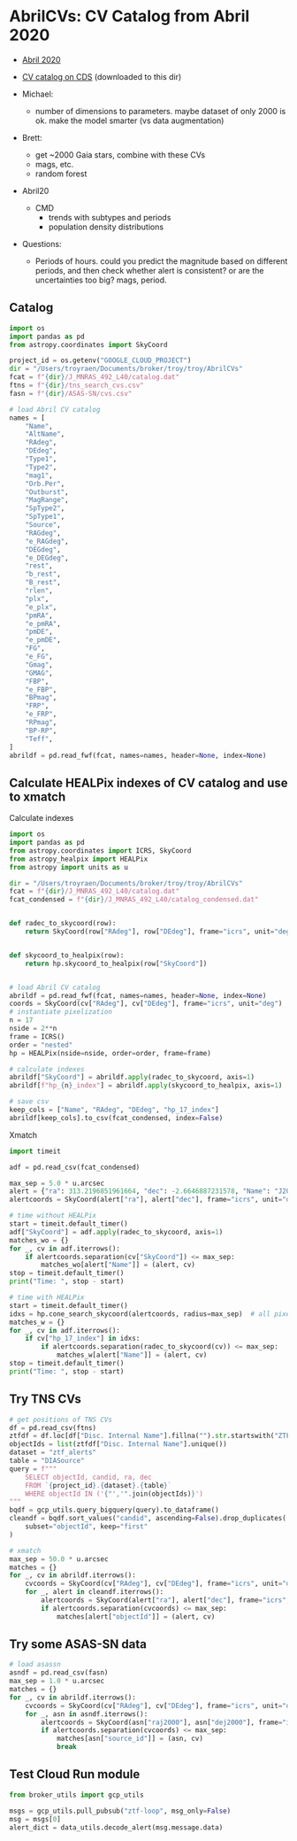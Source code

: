 # AbrilCVs: CV Catalog from Abril 2020

- [Abril 2020](https://ui.adsabs.harvard.edu/abs/2020MNRAS.492L..40A/abstract)

- [CV catalog on CDS](https://cdsarc.cds.unistra.fr/viz-bin/cat?J/MNRAS/492/L40)
  (downloaded to this dir)

- Michael:

  - number of dimensions to parameters. maybe dataset of only 2000 is ok. make the model
    smarter (vs data augmentation)

- Brett:

  - get ~2000 Gaia stars, combine with these CVs
  - mags, etc.
  - random forest

- Abril20

  - CMD
    - trends with subtypes and periods
    - population density distributions

- Questions:

  - Periods of hours. could you predict the magnitude based on different periods, and
    then check whether alert is consistent? or are the uncertainties too big? mags,
    period.

## Catalog

```python
import os
import pandas as pd
from astropy.coordinates import SkyCoord

project_id = os.getenv("GOOGLE_CLOUD_PROJECT")
dir = "/Users/troyraen/Documents/broker/troy/troy/AbrilCVs"
fcat = f"{dir}/J_MNRAS_492_L40/catalog.dat"
ftns = f"{dir}/tns_search_cvs.csv"
fasn = f"{dir}/ASAS-SN/cvs.csv"

# load Abril CV catalog
names = [
    "Name",
    "AltName",
    "RAdeg",
    "DEdeg",
    "Type1",
    "Type2",
    "mag1",
    "Orb.Per",
    "Outburst",
    "MagRange",
    "SpType2",
    "SpType1",
    "Source",
    "RAGdeg",
    "e_RAGdeg",
    "DEGdeg",
    "e_DEGdeg",
    "rest",
    "b_rest",
    "B_rest",
    "rlen",
    "plx",
    "e_plx",
    "pmRA",
    "e_pmRA",
    "pmDE",
    "e_pmDE",
    "FG",
    "e_FG",
    "Gmag",
    "GMAG",
    "FBP",
    "e_FBP",
    "BPmag",
    "FRP",
    "e_FRP",
    "RPmag",
    "BP-RP",
    "Teff",
]
abrildf = pd.read_fwf(fcat, names=names, header=None, index=None)
```

## Calculate HEALPix indexes of CV catalog and use to xmatch

Calculate indexes

```python
import os
import pandas as pd
from astropy.coordinates import ICRS, SkyCoord
from astropy_healpix import HEALPix
from astropy import units as u

dir = "/Users/troyraen/Documents/broker/troy/troy/AbrilCVs"
fcat = f"{dir}/J_MNRAS_492_L40/catalog.dat"
fcat_condensed = f"{dir}/J_MNRAS_492_L40/catalog_condensed.dat"


def radec_to_skycoord(row):
    return SkyCoord(row["RAdeg"], row["DEdeg"], frame="icrs", unit="deg")


def skycoord_to_healpix(row):
    return hp.skycoord_to_healpix(row["SkyCoord"])


# load Abril CV catalog
abrildf = pd.read_fwf(fcat, names=names, header=None, index=None)
coords = SkyCoord(cv["RAdeg"], cv["DEdeg"], frame="icrs", unit="deg")
# instantiate pixelization
n = 17
nside = 2**n
frame = ICRS()
order = "nested"
hp = HEALPix(nside=nside, order=order, frame=frame)

# calculate indexes
abrildf["SkyCoord"] = abrildf.apply(radec_to_skycoord, axis=1)
abrildf[f"hp_{n}_index"] = abrildf.apply(skycoord_to_healpix, axis=1)

# save csv
keep_cols = ["Name", "RAdeg", "DEdeg", "hp_17_index"]
abrildf[keep_cols].to_csv(fcat_condensed, index=False)
```

Xmatch

```python
import timeit

adf = pd.read_csv(fcat_condensed)

max_sep = 5.0 * u.arcsec
alert = {"ra": 313.2196851961664, "dec": -2.6646887231578, "Name": "J2052-0239"}
alertcoords = SkyCoord(alert["ra"], alert["dec"], frame="icrs", unit="deg")

# time without HEALPix
start = timeit.default_timer()
adf["SkyCoord"] = adf.apply(radec_to_skycoord, axis=1)
matches_wo = {}
for _, cv in adf.iterrows():
    if alertcoords.separation(cv["SkyCoord"]) <= max_sep:
        matches_wo[alert["Name"]] = (alert, cv)
stop = timeit.default_timer()
print("Time: ", stop - start)

# time with HEALPix
start = timeit.default_timer()
idxs = hp.cone_search_skycoord(alertcoords, radius=max_sep)  # all pixels within max_sep
matches_w = {}
for _, cv in adf.iterrows():
    if cv["hp_17_index"] in idxs:
        if alertcoords.separation(radec_to_skycoord(cv)) <= max_sep:
            matches_w[alert["Name"]] = (alert, cv)
stop = timeit.default_timer()
print("Time: ", stop - start)
```

## Try TNS CVs

```python
# get positions of TNS CVs
df = pd.read_csv(ftns)
ztfdf = df.loc[df["Disc. Internal Name"].fillna("").str.startswith("ZTF")]
objectIds = list(ztfdf["Disc. Internal Name"].unique())
dataset = "ztf_alerts"
table = "DIASource"
query = f"""
    SELECT objectId, candid, ra, dec
    FROM `{project_id}.{dataset}.{table}`
    WHERE objectId IN ('{"','".join(objectIds)}')
"""
bqdf = gcp_utils.query_bigquery(query).to_dataframe()
cleandf = bqdf.sort_values("candid", ascending=False).drop_duplicates(
    subset="objectId", keep="first"
)

# xmatch
max_sep = 50.0 * u.arcsec
matches = {}
for _, cv in abrildf.iterrows():
    cvcoords = SkyCoord(cv["RAdeg"], cv["DEdeg"], frame="icrs", unit="deg")
    for _, alert in cleandf.iterrows():
        alertcoords = SkyCoord(alert["ra"], alert["dec"], frame="icrs", unit="deg")
        if alertcoords.separation(cvcoords) <= max_sep:
            matches[alert["objectId"]] = (alert, cv)
```

## Try some ASAS-SN data

```python
# load asassn
asndf = pd.read_csv(fasn)
max_sep = 1.0 * u.arcsec
matches = {}
for _, cv in abrildf.iterrows():
    cvcoords = SkyCoord(cv["RAdeg"], cv["DEdeg"], frame="icrs", unit="deg")
    for _, asn in asndf.iterrows():
        alertcoords = SkyCoord(asn["raj2000"], asn["dej2000"], frame="icrs", unit="deg")
        if alertcoords.separation(cvcoords) <= max_sep:
            matches[asn["source_id"]] = (asn, cv)
            break
```

## Test Cloud Run module

```python
from broker_utils import gcp_utils

msgs = gcp_utils.pull_pubsub("ztf-loop", msg_only=False)
msg = msgs[0]
alert_dict = data_utils.decode_alert(msg.message.data)
```
